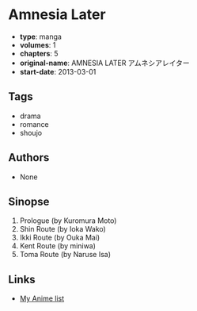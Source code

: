 # Amnesia Later

-   **type**: manga
-   **volumes**: 1
-   **chapters**: 5
-   **original-name**: AMNESIA LATER アムネシアレイター
-   **start-date**: 2013-03-01

## Tags

-   drama
-   romance
-   shoujo

## Authors

-   None

## Sinopse

1. Prologue (by Kuromura Moto)
2. Shin Route (by Ioka Wako)
3. Ikki Route (by Ouka Mai)
4. Kent Route (by miniwa)
5. Toma Route (by Naruse Isa)

## Links

-   [My Anime list](https://myanimelist.net/manga/51603/Amnesia_Later)
